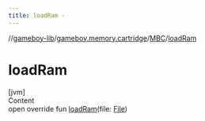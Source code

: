 ```yaml
---
title: loadRam -
---
```

//[gameboy-lib](../../index.md)/[gameboy.memory.cartridge](../index.md)/[MBC](index.md)/[loadRam](load-ram.md)



# loadRam  
[jvm]  
Content  
open override fun [loadRam](load-ram.md)(file: [File](https://docs.oracle.com/javase/8/docs/api/java/io/File.html))  



